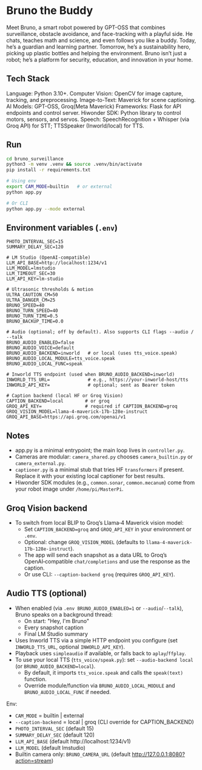 # Bruno the Buddy

 Meet Bruno, a smart robot powered by GPT-OSS that combines surveillance, obstacle avoidance, and face-tracking with a playful side. He chats, teaches math and science, and even follows you like a buddy. Today, he’s a guardian and learning partner. Tomorrow, he’s a sustainability hero, picking up plastic bottles and helping the environment. Bruno isn’t just a robot; he’s a platform for security, education, and innovation in your home.

## Tech Stack

Language: Python 3.10+.
Computer Vision: OpenCV for image capture, tracking, and preprocessing.
Image-to-Text:  Maverick for scene captioning.
AI Models: GPT-OSS, Groq(Meta Maverick)
Frameworks: Flask for API endpoints and control server.
Hiwonder SDK: Python library to control motors, sensors, and servos.
Speech: SpeechRecognition + Whisper (via Groq API) for STT; TTSSpeaker
(Inworld/local) for TTS.

## Run
```bash
cd bruno_surveillance
python3 -m venv .venv && source .venv/bin/activate
pip install -r requirements.txt

# Using env
export CAM_MODE=builtin   # or external
python app.py

# Or CLI
python app.py --mode external
```

## Environment variables (`.env`)

```dotenv
PHOTO_INTERVAL_SEC=15
SUMMARY_DELAY_SEC=120

# LM Studio (OpenAI‑compatible)
LLM_API_BASE=http://localhost:1234/v1
LLM_MODEL=lmstudio
LLM_TIMEOUT_SEC=30
LLM_API_KEY=lm-studio

# Ultrasonic thresholds & motion
ULTRA_CAUTION_CM=50
ULTRA_DANGER_CM=25
BRUNO_SPEED=40
BRUNO_TURN_SPEED=40
BRUNO_TURN_TIME=0.5
BRUNO_BACKUP_TIME=0.0

# Audio (optional; off by default). Also supports CLI flags --audio / --talk
BRUNO_AUDIO_ENABLED=false
BRUNO_AUDIO_VOICE=default
BRUNO_AUDIO_BACKEND=inworld   # or local (uses tts_voice.speak)
BRUNO_AUDIO_LOCAL_MODULE=tts_voice.speak
BRUNO_AUDIO_LOCAL_FUNC=speak

# Inworld TTS endpoint (used when BRUNO_AUDIO_BACKEND=inworld)
INWORLD_TTS_URL=              # e.g., https://your-inworld-host/tts
INWORLD_API_KEY=              # optional; sent as Bearer token

# Caption backend (local HF or Groq Vision)
CAPTION_BACKEND=local        # or groq
GROQ_API_KEY=                # required if CAPTION_BACKEND=groq
GROQ_VISION_MODEL=llama-4-maverick-17b-128e-instruct
GROQ_API_BASE=https://api.groq.com/openai/v1
```

## Notes
- app.py is a minimal entrypoint; the main loop lives in `controller.py`.
- Cameras are modular: `camera_shared.py` chooses `camera_builtin.py` or `camera_external.py`.
- `captioner.py` is a minimal stub that tries HF `transformers` if present. Replace it with your existing local captioner for best results.
- Hiwonder SDK modules (e.g., `common.sonar`, `common.mecanum`) come from your robot image under `/home/pi/MasterPi`.

## Groq Vision backend
- To switch from local BLIP to Groq’s Llama‑4 Maverick vision model:
  - Set `CAPTION_BACKEND=groq` and `GROQ_API_KEY` in your environment or `.env`.
  - Optional: change `GROQ_VISION_MODEL` (defaults to `llama-4-maverick-17b-128e-instruct`).
  - The app will send each snapshot as a data URL to Groq’s OpenAI‑compatible `chat/completions` and use the response as the caption.
  - Or use CLI: `--caption-backend groq` (requires `GROQ_API_KEY`).

## Audio TTS (optional)
- When enabled (via `.env BRUNO_AUDIO_ENABLED=1` or `--audio`/`--talk`), Bruno speaks on a background thread:
  - On start: "Hey, I'm Bruno"
  - Every snapshot caption
  - Final LM Studio summary
- Uses Inworld TTS via a simple HTTP endpoint you configure (set `INWORLD_TTS_URL`, optional `INWORLD_API_KEY`).
- Playback uses `simpleaudio` if available, or falls back to `aplay`/`ffplay`.
- To use your local TTS (`tts_voice/speak.py`): set `--audio-backend local` (or `BRUNO_AUDIO_BACKEND=local`).
   - By default, it imports `tts_voice.speak` and calls the `speak(text)` function.
   - Override module/function via `BRUNO_AUDIO_LOCAL_MODULE` and `BRUNO_AUDIO_LOCAL_FUNC` if needed.

Env:
- `CAM_MODE` = builtin | external
- `--caption-backend` = local | groq (CLI override for CAPTION_BACKEND)
- `PHOTO_INTERVAL_SEC` (default 15)
- `SUMMARY_DELAY_SEC` (default 120)
- `LLM_API_BASE` (default http://localhost:1234/v1)
- `LLM_MODEL` (default lmstudio)
- Builtin camera only: `BRUNO_CAMERA_URL` (default http://127.0.0.1:8080?action=stream)
